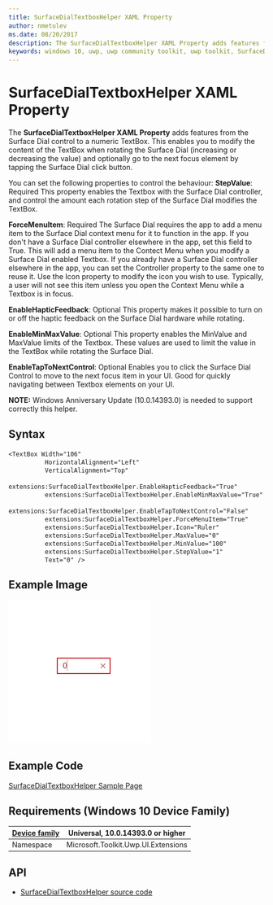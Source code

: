 ```yaml
---
title: SurfaceDialTextboxHelper XAML Property
author: nmetulev
ms.date: 08/20/2017
description: The SurfaceDialTextboxHelper XAML Property adds features from the Surface Dial control to a numeric TextBox.
keywords: windows 10, uwp, uwp community toolkit, uwp toolkit, SurfaceDialTextboxHelper, XAML
---
```


# SurfaceDialTextboxHelper XAML Property

The **SurfaceDialTextboxHelper XAML Property** adds features from the Surface Dial control to a numeric TextBox. This enables you to modify the content of the TextBox when rotating the Surface Dial (increasing or decreasing the value) and optionally go to the next focus element by tapping the Surface Dial click button.

You can set the following properties to control the behaviour:
**StepValue**: Required
This property enables the Textbox with the Surface Dial controller, and control the amount each rotation step of the Surface Dial modifies the TextBox.

**ForceMenuItem**: Required
The Surface Dial requires the app to add a menu item to the Surface Dial context menu for it to function in the app. If you don't have a Surface Dial controller elsewhere in the app, set this field to True. This will add a menu item to the Contect Menu when you modify a Surface Dial enabled Textbox. If you already have a Surface Dial controller elsewhere in the app, you can set the Controller property to the same one to reuse it. Use the Icon property to modify the icon you wish to use. Typically, a user will not see this item unless you open the Context Menu while a Textbox is in focus.

**EnableHapticFeedback**: Optional
This property makes it possible to turn on or off the haptic feedback on the Surface Dial hardware while rotating.

**EnableMinMaxValue**: Optional
This property enables the MinValue and MaxValue limits of the Textbox. These values are used to limit the value in the TextBox while rotating the Surface Dial.

**EnableTapToNextControl**: Optional
Enables you to click the Surface Dial Control to move to the next focus item in your UI. Good for quickly navigating between Textbox elements on your UI.


**NOTE:** Windows Anniversary Update (10.0.14393.0) is needed to support correctly this helper.

## Syntax

```xaml
<TextBox Width="106"
          HorizontalAlignment="Left"
          VerticalAlignment="Top"
          extensions:SurfaceDialTextboxHelper.EnableHapticFeedback="True"
          extensions:SurfaceDialTextboxHelper.EnableMinMaxValue="True"
          extensions:SurfaceDialTextboxHelper.EnableTapToNextControl="False"
          extensions:SurfaceDialTextboxHelper.ForceMenuItem="True"
          extensions:SurfaceDialTextboxHelper.Icon="Ruler"
          extensions:SurfaceDialTextboxHelper.MaxValue="0"
          extensions:SurfaceDialTextboxHelper.MinValue="100"
          extensions:SurfaceDialTextboxHelper.StepValue="1"
          Text="0" />  
```

## Example Image

![SurfaceDialTextboxHelper animation](../resources/images/SurfaceDialTextboxAnim.gif "SurfaceDialTextboxHelper")

## Example Code

[SurfaceDialTextboxHelper Sample Page](https://github.com/Microsoft/UWPCommunityToolkit/tree/master/Microsoft.Toolkit.Uwp.SampleApp/SamplePages/SurfaceDialTextboxHelper)

## Requirements (Windows 10 Device Family)

| [Device family](http://go.microsoft.com/fwlink/p/?LinkID=526370) | Universal, 10.0.14393.0 or higher |
| --- | --- |
| Namespace | Microsoft.Toolkit.Uwp.UI.Extensions |

## API

* [SurfaceDialTextboxHelper source code](https://github.com/Microsoft/UWPCommunityToolkit/tree/master/Microsoft.Toolkit.Uwp.UI/Extensions/SurfaceDialTextboxHelper)

